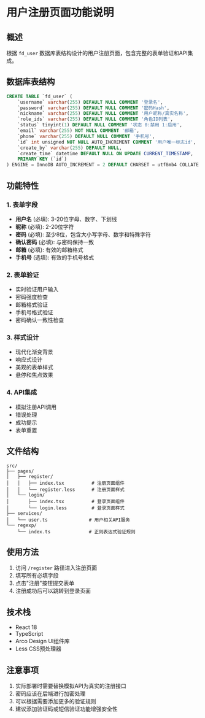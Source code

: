 # 用户注册页面功能说明

## 概述

根据 `fd_user` 数据库表结构设计的用户注册页面，包含完整的表单验证和API集成。

## 数据库表结构

```sql
CREATE TABLE `fd_user` (
    `username` varchar(255) DEFAULT NULL COMMENT '登录名',
    `password` varchar(255) DEFAULT NULL COMMENT '密码Hash',
    `nickname` varchar(255) DEFAULT NULL COMMENT '用户昵称/真实名称',
    `role_ids` varchar(255) DEFAULT NULL COMMENT '角色ID列表',
    `status` tinyint(1) DEFAULT NULL COMMENT '状态 0:禁用 1:启用',
    `email` varchar(255) NOT NULL COMMENT '邮箱',
    `phone` varchar(255) DEFAULT NULL COMMENT '手机号',
    `id` int unsigned NOT NULL AUTO_INCREMENT COMMENT '用户唯一标志id',
    `create_by` varchar(255) DEFAULT NULL,
    `create_time` datetime DEFAULT NULL ON UPDATE CURRENT_TIMESTAMP,
    PRIMARY KEY (`id`)
) ENGINE = InnoDB AUTO_INCREMENT = 2 DEFAULT CHARSET = utf8mb4 COLLATE = utf8mb4_0900_ai_ci;
```

## 功能特性

### 1. 表单字段
- **用户名** (必填): 3-20位字母、数字、下划线
- **昵称** (必填): 2-20位字符
- **密码** (必填): 至少8位，包含大小写字母、数字和特殊字符
- **确认密码** (必填): 与密码保持一致
- **邮箱** (必填): 有效的邮箱格式
- **手机号** (选填): 有效的手机号格式

### 2. 表单验证
- 实时验证用户输入
- 密码强度检查
- 邮箱格式验证
- 手机号格式验证
- 密码确认一致性检查

### 3. 样式设计
- 现代化渐变背景
- 响应式设计
- 美观的表单样式
- 悬停和焦点效果

### 4. API集成
- 模拟注册API调用
- 错误处理
- 成功提示
- 表单重置

## 文件结构

```
src/
├── pages/
│   ├── register/
│   │   ├── index.tsx          # 注册页面组件
│   │   └── register.less      # 注册页面样式
│   └── login/
│       ├── index.tsx          # 登录页面组件
│       └── login.less         # 登录页面样式
├── services/
│   └── user.ts               # 用户相关API服务
└── regexp/
    └── index.ts              # 正则表达式验证规则
```

## 使用方法

1. 访问 `/register` 路径进入注册页面
2. 填写所有必填字段
3. 点击"注册"按钮提交表单
4. 注册成功后可以跳转到登录页面

## 技术栈

- React 18
- TypeScript
- Arco Design UI组件库
- Less CSS预处理器

## 注意事项

1. 实际部署时需要替换模拟API为真实的注册接口
2. 密码应该在后端进行加密处理
3. 可以根据需要添加更多的验证规则
4. 建议添加验证码或短信验证功能增强安全性